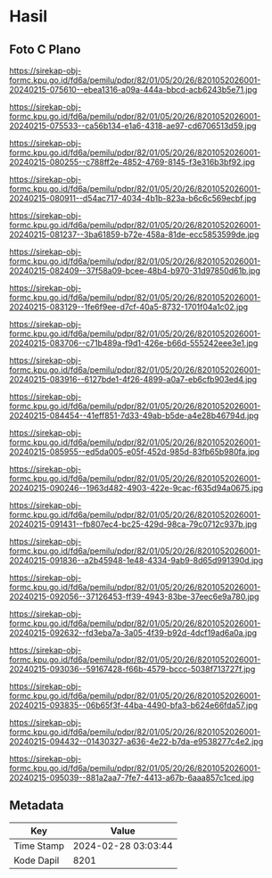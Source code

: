 # Hasil

## Foto C Plano

https://sirekap-obj-formc.kpu.go.id/fd6a/pemilu/pdpr/82/01/05/20/26/8201052026001-20240215-075610--ebea1316-a09a-444a-bbcd-acb6243b5e71.jpg

https://sirekap-obj-formc.kpu.go.id/fd6a/pemilu/pdpr/82/01/05/20/26/8201052026001-20240215-075533--ca56b134-e1a6-4318-ae97-cd6706513d59.jpg

https://sirekap-obj-formc.kpu.go.id/fd6a/pemilu/pdpr/82/01/05/20/26/8201052026001-20240215-080255--c788ff2e-4852-4769-8145-f3e316b3bf92.jpg

https://sirekap-obj-formc.kpu.go.id/fd6a/pemilu/pdpr/82/01/05/20/26/8201052026001-20240215-080911--d54ac717-4034-4b1b-823a-b6c6c569ecbf.jpg

https://sirekap-obj-formc.kpu.go.id/fd6a/pemilu/pdpr/82/01/05/20/26/8201052026001-20240215-081237--3ba61859-b72e-458a-81de-ecc5853599de.jpg

https://sirekap-obj-formc.kpu.go.id/fd6a/pemilu/pdpr/82/01/05/20/26/8201052026001-20240215-082409--37f58a09-bcee-48b4-b970-31d97850d61b.jpg

https://sirekap-obj-formc.kpu.go.id/fd6a/pemilu/pdpr/82/01/05/20/26/8201052026001-20240215-083129--1fe6f9ee-d7cf-40a5-8732-1701f04a1c02.jpg

https://sirekap-obj-formc.kpu.go.id/fd6a/pemilu/pdpr/82/01/05/20/26/8201052026001-20240215-083706--c71b489a-f9d1-426e-b66d-555242eee3e1.jpg

https://sirekap-obj-formc.kpu.go.id/fd6a/pemilu/pdpr/82/01/05/20/26/8201052026001-20240215-083916--6127bde1-4f26-4899-a0a7-eb6cfb903ed4.jpg

https://sirekap-obj-formc.kpu.go.id/fd6a/pemilu/pdpr/82/01/05/20/26/8201052026001-20240215-084454--41eff851-7d33-49ab-b5de-a4e28b46794d.jpg

https://sirekap-obj-formc.kpu.go.id/fd6a/pemilu/pdpr/82/01/05/20/26/8201052026001-20240215-085955--ed5da005-e05f-452d-985d-83fb65b980fa.jpg

https://sirekap-obj-formc.kpu.go.id/fd6a/pemilu/pdpr/82/01/05/20/26/8201052026001-20240215-090246--1963d482-4903-422e-9cac-f635d94a0675.jpg

https://sirekap-obj-formc.kpu.go.id/fd6a/pemilu/pdpr/82/01/05/20/26/8201052026001-20240215-091431--fb807ec4-bc25-429d-98ca-79c0712c937b.jpg

https://sirekap-obj-formc.kpu.go.id/fd6a/pemilu/pdpr/82/01/05/20/26/8201052026001-20240215-091836--a2b45948-1e48-4334-9ab9-8d65d991390d.jpg

https://sirekap-obj-formc.kpu.go.id/fd6a/pemilu/pdpr/82/01/05/20/26/8201052026001-20240215-092056--37126453-ff39-4943-83be-37eec6e9a780.jpg

https://sirekap-obj-formc.kpu.go.id/fd6a/pemilu/pdpr/82/01/05/20/26/8201052026001-20240215-092632--fd3eba7a-3a05-4f39-b92d-4dcf19ad6a0a.jpg

https://sirekap-obj-formc.kpu.go.id/fd6a/pemilu/pdpr/82/01/05/20/26/8201052026001-20240215-093036--59167428-f66b-4579-bccc-5038f713727f.jpg

https://sirekap-obj-formc.kpu.go.id/fd6a/pemilu/pdpr/82/01/05/20/26/8201052026001-20240215-093835--06b65f3f-44ba-4490-bfa3-b624e66fda57.jpg

https://sirekap-obj-formc.kpu.go.id/fd6a/pemilu/pdpr/82/01/05/20/26/8201052026001-20240215-094432--01430327-a636-4e22-b7da-e9538277c4e2.jpg

https://sirekap-obj-formc.kpu.go.id/fd6a/pemilu/pdpr/82/01/05/20/26/8201052026001-20240215-095039--881a2aa7-7fe7-4413-a67b-6aaa857c1ced.jpg


## Metadata

| Key        | Value               |
| ---------- | ------------------- |
| Time Stamp | 2024-02-28 03:03:44 |
| Kode Dapil | 8201                |



